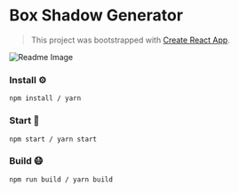 # Box Shadow Generator
> This project was bootstrapped with [Create React App](https://github.com/facebook/create-react-app).

![Readme Image](https://i.imgur.com/N6YOzZs.png)

### Install ⚙️

```
npm install / yarn
```

### Start 🏃

```
npm start / yarn start
```

### Build 😷

```
npm run build / yarn build
```

